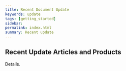 ```yaml
---
title: Recent Document Update
keywords: update
tags: [getting_started]
sidebar: 
permalink: index.html
summary: Recent update
---
```


## Recent Update Articles and Products

Details.


